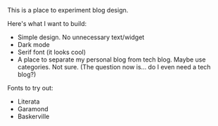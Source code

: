 This is a place to experiment blog design.

Here's what I want to build:
- Simple design. No unnecessary text/widget
- Dark mode
- Serif font (it looks cool)
- A place to separate my personal blog from tech blog. Maybe use categories. Not sure. (The question now is... do I even need a tech blog?)

Fonts to try out:
- Literata
- Garamond
- Baskerville
